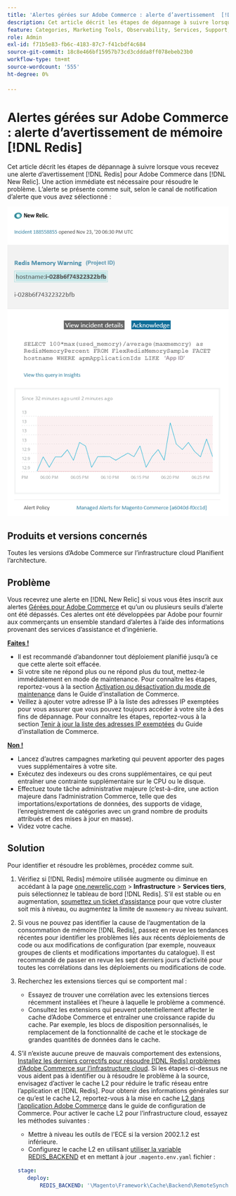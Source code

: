 ```yaml
---
title: 'Alertes gérées sur Adobe Commerce : alerte d’avertissement  [!DNL Redis]  mémoire'
description: Cet article décrit les étapes de dépannage à suivre lorsque vous recevez une alerte  [!DNL Redis]  pour Adobe Commerce dans  [!DNL New Relic]. Une action immédiate est requise.
feature: Categories, Marketing Tools, Observability, Services, Support, Tools and External Services, Variables
role: Admin
exl-id: f71b5e83-fb6c-4183-87c7-f41cbdf4c684
source-git-commit: 18c8e466bf15957b73cd3cddda8ff078ebeb23b0
workflow-type: tm+mt
source-wordcount: '555'
ht-degree: 0%

---
```


# Alertes gérées sur Adobe Commerce : alerte d’avertissement de mémoire [!DNL Redis]

Cet article décrit les étapes de dépannage à suivre lorsque vous recevez une alerte d’avertissement [!DNL Redis] pour Adobe Commerce dans [!DNL New Relic]. Une action immédiate est nécessaire pour résoudre le problème. L’alerte se présente comme suit, selon le canal de notification d’alerte que vous avez sélectionné :

![new_relic_redis_memory_warning.png](../../assets/managed-alerts/new_relic_redis_memory_warning.png)

## Produits et versions concernés

Toutes les versions d’Adobe Commerce sur l’infrastructure cloud Planifient l’architecture.

## Problème

Vous recevrez une alerte en [!DNL New Relic] si vous vous êtes inscrit aux alertes [Gérées pour Adobe Commerce](managed-alerts-for-magento-commerce.md) et qu’un ou plusieurs seuils d’alerte ont été dépassés. Ces alertes ont été développées par Adobe pour fournir aux commerçants un ensemble standard d’alertes à l’aide des informations provenant des services d’assistance et d’ingénierie.

**<u>Faites !</u>**

* Il est recommandé d’abandonner tout déploiement planifié jusqu’à ce que cette alerte soit effacée.
* Si votre site ne répond plus ou ne répond plus du tout, mettez-le immédiatement en mode de maintenance. Pour connaître les étapes, reportez-vous à la section [Activation ou désactivation du mode de maintenance](https://experienceleague.adobe.com/en/docs/commerce-operations/installation-guide/tutorials/maintenance-mode) dans le Guide d’installation de Commerce.
* Veillez à ajouter votre adresse IP à la liste des adresses IP exemptées pour vous assurer que vous pouvez toujours accéder à votre site à des fins de dépannage. Pour connaître les étapes, reportez-vous à la section [Tenir à jour la liste des adresses IP exemptées](https://experienceleague.adobe.com/en/docs/commerce-operations/installation-guide/tutorials/maintenance-mode#maintain-the-list-of-exempt-ip-addresses) du Guide d’installation de Commerce.

**<u>Non !</u>**

* Lancez d’autres campagnes marketing qui peuvent apporter des pages vues supplémentaires à votre site.
* Exécutez des indexeurs ou des crons supplémentaires, ce qui peut entraîner une contrainte supplémentaire sur le CPU ou le disque.
* Effectuez toute tâche administrative majeure (c’est-à-dire, une action majeure dans l’administration Commerce, telle que des importations/exportations de données, des supports de vidage, l’enregistrement de catégories avec un grand nombre de produits attribués et des mises à jour en masse).
* Videz votre cache.

## Solution

Pour identifier et résoudre les problèmes, procédez comme suit.

1. Vérifiez si [!DNL Redis] mémoire utilisée augmente ou diminue en accédant à la page [one.newrelic.com](https://login.newrelic.com/login) > **Infrastructure** > **Services tiers**, puis sélectionnez le tableau de bord [!DNL Redis]. S’il est stable ou en augmentation, [soumettez un ticket d’assistance](https://experienceleague.adobe.com/en/docs/commerce-knowledge-base/kb/help-center-guide/magento-help-center-user-guide#support-case) pour que votre cluster soit mis à niveau, ou augmentez la limite de `maxmemory` au niveau suivant.
1. Si vous ne pouvez pas identifier la cause de l’augmentation de la consommation de mémoire [!DNL Redis], passez en revue les tendances récentes pour identifier les problèmes liés aux récents déploiements de code ou aux modifications de configuration (par exemple, nouveaux groupes de clients et modifications importantes du catalogue). Il est recommandé de passer en revue les sept derniers jours d’activité pour toutes les corrélations dans les déploiements ou modifications de code.
1. Recherchez les extensions tierces qui se comportent mal :
   * Essayez de trouver une corrélation avec les extensions tierces récemment installées et l’heure à laquelle le problème a commencé.
   * Consultez les extensions qui peuvent potentiellement affecter le cache d’Adobe Commerce et entraîner une croissance rapide du cache. Par exemple, les blocs de disposition personnalisés, le remplacement de la fonctionnalité de cache et le stockage de grandes quantités de données dans le cache.
1. S’il n’existe aucune preuve de mauvais comportement des extensions, [Installez les derniers correctifs pour résoudre  [!DNL Redis]  problèmes d’Adobe Commerce sur l’infrastructure cloud](https://experienceleague.adobe.com/en/docs/commerce-knowledge-base/kb/troubleshooting/miscellaneous/install-latest-patches-to-fix-magento-redis-issues). Si les étapes ci-dessus ne vous aident pas à identifier ou à résoudre le problème à la source, envisagez d’activer le cache L2 pour réduire le trafic réseau entre l’application et [!DNL Redis]. Pour obtenir des informations générales sur ce qu’est le cache L2, reportez-vous à la mise en cache [L2 dans l’application Adobe Commerce](https://experienceleague.adobe.com/en/docs/commerce-operations/configuration-guide/cache/level-two-cache) dans le guide de configuration de Commerce. Pour activer le cache L2 pour l’infrastructure cloud, essayez les méthodes suivantes :
   * Mettre à niveau les outils de l&#39;ECE si la version 2002.1.2 est inférieure.
   * Configurez le cache L2 en utilisant [utiliser la variable REDIS\_BACKEND](https://experienceleague.adobe.com/en/docs/commerce-on-cloud/user-guide/configure/env/stage/variables-deploy#redis_backend) et en mettant à jour `.magento.env.yaml` fichier :

   ```yaml
   stage:
      deploy:
          REDIS_BACKEND: '\Magento\Framework\Cache\Backend\RemoteSynchronizedCache'
   ```
